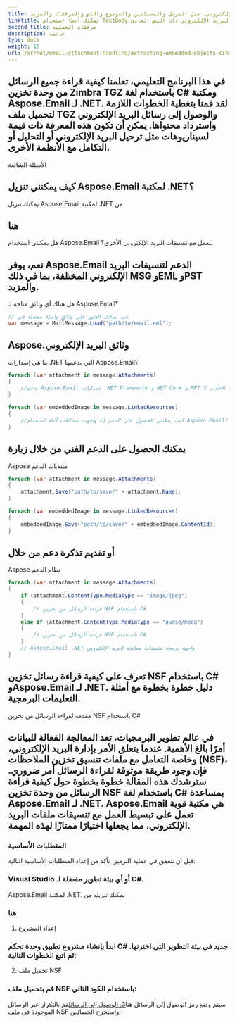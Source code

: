 ```yaml
---
title: داخل الحلقة، يمكنك الوصول إلى خصائص مختلفة لرسالة البريد الإلكتروني، مثل المرسل والمستلمين والموضوع والنص والمرفقات والمزيد:
linktitle: يمكنك أيضًا استخدام TextBody لرسائل البريد الإلكتروني ذات النص العادي
second_title: مرفقات العملية
description: خاتمة
type: docs
weight: 15
url: /ar/net/email-attachment-handling/extracting-embedded-objects-csharp-tutorial/
---
```


## في هذا البرنامج التعليمي، تعلمنا كيفية قراءة جميع الرسائل من وحدة تخزين Zimbra TGZ باستخدام لغة C# ومكتبة Aspose.Email لـ .NET. لقد قمنا بتغطية الخطوات اللازمة لتحميل ملف TGZ والوصول إلى رسائل البريد الإلكتروني واسترداد محتواها. يمكن أن تكون هذه المعرفة ذات قيمة لسيناريوهات مثل ترحيل البريد الإلكتروني أو التحليل أو التكامل مع الأنظمة الأخرى.

الأسئلة الشائعة

## كيف يمكنني تنزيل Aspose.Email لمكتبة .NET؟

 يمكنك تنزيل Aspose.Email لمكتبة .NET من

## هنا

هل يمكنني استخدام Aspose.Email للعمل مع تنسيقات البريد الإلكتروني الأخرى؟

## نعم، يوفر Aspose.Email الدعم لتنسيقات البريد الإلكتروني المختلفة، بما في ذلك MSG وEML وPST والمزيد.

هل هناك أي وثائق متاحة لـ Aspose.Email؟

```csharp
// نعم، يمكنك العثور على وثائق وأمثلة مفصلة في
var message = MailMessage.Load("path/to/email.eml");
```

## Aspose.وثائق البريد الإلكتروني

ما هي إصدارات .NET التي يدعمها Aspose.Email؟

```csharp
foreach (var attachment in message.Attachments)
{
    //يدعم Aspose.Email إصدارات .NET Framework و.NET Core و.NET 5 والإصدارات الأحدث.
}

foreach (var embeddedImage in message.LinkedResources)
{
    //كيف يمكنني الحصول على الدعم إذا واجهت مشكلات أثناء استخدام Aspose.Email؟
}
```

##  يمكنك الحصول على الدعم الفني من خلال زيارة

Aspose منتديات الدعم

```csharp
foreach (var attachment in message.Attachments)
{
    attachment.Save("path/to/save/" + attachment.Name);
}

foreach (var embeddedImage in message.LinkedResources)
{
    embeddedImage.Save("path/to/save/" + embeddedImage.ContentId);
}
```

##  أو تقديم تذكرة دعم من خلال

Aspose نظام الدعم

```csharp
foreach (var attachment in message.Attachments)
{
    if (attachment.ContentType.MediaType == "image/jpeg")
    {
        // قراءة الرسائل من تخزين NSF باستخدام C#
    }
    else if (attachment.ContentType.MediaType == "audio/mpeg")
    {
        // قراءة الرسائل من تخزين NSF باستخدام C#
    }
    // Aspose.Email .NET واجهة برمجة تطبيقات معالجة البريد الإلكتروني
}
```

## تعرف على كيفية قراءة رسائل تخزين NSF باستخدام C# وAspose.Email لـ .NET. دليل خطوة بخطوة مع أمثلة التعليمات البرمجية.

مقدمة لقراءة الرسائل من تخزين NSF باستخدام C#

## في عالم تطوير البرمجيات، تعد المعالجة الفعالة للبيانات أمرًا بالغ الأهمية. عندما يتعلق الأمر بإدارة البريد الإلكتروني، وخاصة التعامل مع ملفات تنسيق تخزين الملاحظات (NSF)، فإن وجود طريقة موثوقة لقراءة الرسائل أمر ضروري. سترشدك هذه المقالة خطوة بخطوة حول كيفية قراءة الرسائل من وحدة تخزين NSF باستخدام لغة C# بمساعدة Aspose.Email لـ .NET. Aspose.Email هي مكتبة قوية تعمل على تبسيط العمل مع تنسيقات ملفات البريد الإلكتروني، مما يجعلها اختيارًا ممتازًا لهذه المهمة.

### المتطلبات الأساسية

قبل أن نتعمق في عملية الترميز، تأكد من إعداد المتطلبات الأساسية التالية:

### Visual Studio أو أي بيئة تطوير مفضلة لـ C#.

 Aspose.Email لمكتبة .NET. يمكنك تنزيله من

### هنا

1. إعداد المشروع

### ابدأ بإنشاء مشروع تطبيق وحدة تحكم C# جديد في بيئة التطوير التي اخترتها. ثم اتبع الخطوات التالية:

2. تحميل ملف NSF

### قم بتحميل ملف NSF باستخدام الكود التالي:

 سيتم وضع رمز الوصول إلى الرسائل هنا[3. الوصول إلى الرسائل](https://reference.aspose.com/email/net/)قم بالتكرار عبر الرسائل الموجودة في ملف NSF واستخرج الخصائص: